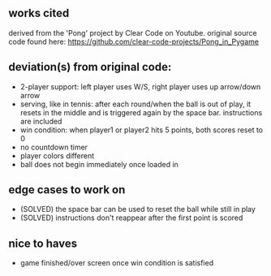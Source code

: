 ## works cited
derived from the 'Pong' project by Clear Code on Youtube. original source code found here: https://github.com/clear-code-projects/Pong_in_Pygame

## deviation(s) from original code:
* 2-player support: left player uses W/S, right player uses up arrow/down arrow <br>
* serving, like in tennis: after each round/when the ball is out of play, it resets in the middle and is triggered again by the space bar. instructions are included <br>
* win condition: when player1 or player2 hits 5 points, both scores reset to 0 <br>
* no countdown timer <br>
* player colors different <br>
* ball does not begin immediately once loaded in <br>

## edge cases to work on
* (SOLVED) the space bar can be used to reset the ball while still in play <br>
* (SOLVED) instructions don't reappear after the first point is scored

## nice to haves
* game finished/over screen once win condition is satisfied <br>